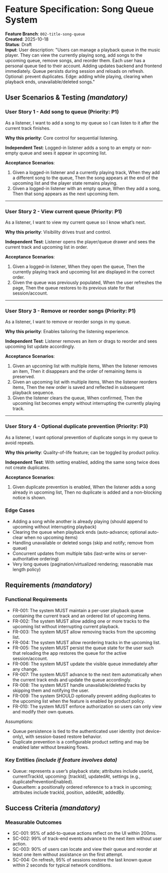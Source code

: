 # Feature Specification: Song Queue System

**Feature Branch**: `002-title-song-queue`  
**Created**: 2025-10-18  
**Status**: Draft  
**Input**: User description: "Users can manage a playback queue in the music player. They can view the currently playing song, add songs to the upcoming queue, remove songs, and reorder them. Each user has a personal queue tied to their account. Adding updates backend and frontend immediately. Queue persists during session and reloads on refresh. Optional: prevent duplicates. Edge: adding while playing, clearing when playback ends, unavailable/deleted songs."

## User Scenarios & Testing _(mandatory)_

<!--
  IMPORTANT: User stories should be PRIORITIZED as user journeys ordered by importance.
  Each user story/journey must be INDEPENDENTLY TESTABLE - meaning if you implement just ONE of them,
  you should still have a viable MVP (Minimum Viable Product) that delivers value.

  Assign priorities (P1, P2, P3, etc.) to each story, where P1 is the most critical.
  Think of each story as a standalone slice of functionality that can be:
  - Developed independently
  - Tested independently
  - Deployed independently
  - Demonstrated to users independently
-->

### User Story 1 - Add song to queue (Priority: P1)

As a listener, I want to add a song to my queue so I can listen to it after the current track finishes.

**Why this priority**: Core control for sequential listening.

**Independent Test**: Logged-in listener adds a song to an empty or non-empty queue and sees it appear in upcoming list.

**Acceptance Scenarios**:

1. Given a logged-in listener and a currently playing track, When they add a different song to the queue, Then the song appears at the end of the upcoming list and the player state remains playing.
2. Given a logged-in listener with an empty queue, When they add a song, Then that song appears as the next upcoming item.

---

### User Story 2 - View current queue (Priority: P1)

As a listener, I want to view my current queue so I know what’s next.

**Why this priority**: Visibility drives trust and control.

**Independent Test**: Listener opens the player/queue drawer and sees the current track and upcoming list in order.

**Acceptance Scenarios**:

1. Given a logged-in listener, When they open the queue, Then the currently playing track and upcoming list are displayed in the correct order.
2. Given the queue was previously populated, When the user refreshes the page, Then the queue restores to its previous state for that session/account.

---

### User Story 3 - Remove or reorder songs (Priority: P1)

As a listener, I want to remove or reorder songs in my queue.

**Why this priority**: Enables tailoring the listening experience.

**Independent Test**: Listener removes an item or drags to reorder and sees upcoming list update accordingly.

**Acceptance Scenarios**:

1. Given an upcoming list with multiple items, When the listener removes an item, Then it disappears and the order of remaining items is preserved.
2. Given an upcoming list with multiple items, When the listener reorders items, Then the new order is saved and reflected in subsequent playback sequence.
3. Given the listener clears the queue, When confirmed, Then the upcoming list becomes empty without interrupting the currently playing track.

---

### User Story 4 - Optional duplicate prevention (Priority: P3)

As a listener, I want optional prevention of duplicate songs in my queue to avoid repeats.

**Why this priority**: Quality-of-life feature; can be toggled by product policy.

**Independent Test**: With setting enabled, adding the same song twice does not create duplicates.

**Acceptance Scenarios**:

1. Given duplicate prevention is enabled, When the listener adds a song already in upcoming list, Then no duplicate is added and a non-blocking notice is shown.

### Edge Cases

- Adding a song while another is already playing (should append to upcoming without interrupting playback)
- Clearing the queue when playback ends (auto-advance; optional auto-clear when no upcoming items)
- Handling unavailable or deleted songs (skip and notify; remove from queue)
- Concurrent updates from multiple tabs (last-write wins or server-authoritative ordering)
- Very long queues (pagination/virtualized rendering; reasonable max length policy)

## Requirements _(mandatory)_

<!--
  ACTION REQUIRED: The content in this section represents placeholders.
  Fill them out with the right functional requirements.
-->

### Functional Requirements

- FR-001: The system MUST maintain a per-user playback queue containing the current track and an ordered list of upcoming items.
- FR-002: The system MUST allow adding one or more tracks to the upcoming list without interrupting current playback.
- FR-003: The system MUST allow removing tracks from the upcoming list.
- FR-004: The system MUST allow reordering tracks in the upcoming list.
- FR-005: The system MUST persist the queue state for the user such that reloading the app restores the queue for the active session/account.
- FR-006: The system MUST update the visible queue immediately after any change.
- FR-007: The system MUST advance to the next item automatically when the current track ends and update the queue accordingly.
- FR-008: The system MUST handle unavailable/deleted tracks by skipping them and notifying the user.
- FR-009: The system SHOULD optionally prevent adding duplicates to the upcoming list when the feature is enabled by product policy.
- FR-010: The system MUST enforce authorization so users can only view and modify their own queues.

Assumptions:

- Queue persistence is tied to the authenticated user identity (not device-only), with session-based restore behavior.
- Duplicate prevention is a configurable product setting and may be enabled later without breaking flows.

### Key Entities _(include if feature involves data)_

- Queue: represents a user’s playback state; attributes include userId, currentTrackId, upcoming: [trackId], updatedAt, settings (e.g., duplicatePreventionEnabled).
- QueueItem: a positionally ordered reference to a track in upcoming; attributes include trackId, position, addedAt, addedBy.

## Success Criteria _(mandatory)_

<!--
  ACTION REQUIRED: Define measurable success criteria.
  These must be technology-agnostic and measurable.
-->

### Measurable Outcomes

- SC-001: 95% of add-to-queue actions reflect on the UI within 200ms.
- SC-002: 99% of track-end events advance to the next item without user action.
- SC-003: 90% of users can locate and view their queue and reorder at least one item without assistance on the first attempt.
- SC-004: On refresh, 95% of sessions restore the last known queue within 2 seconds for typical network conditions.
